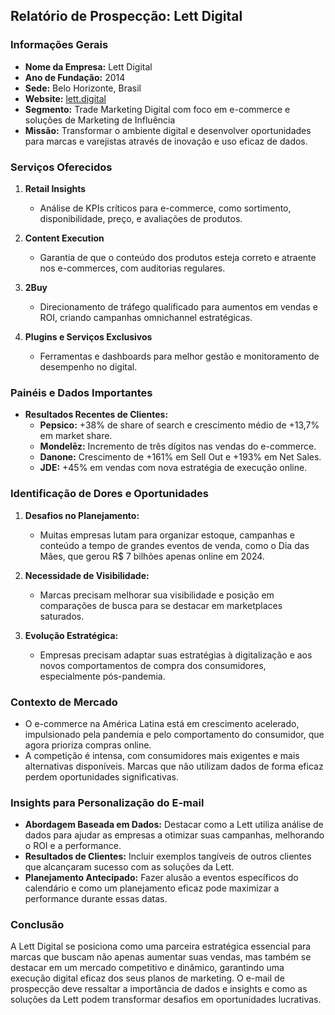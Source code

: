 ## Relatório de Prospecção: Lett Digital

### Informações Gerais
- **Nome da Empresa:** Lett Digital
- **Ano de Fundação:** 2014
- **Sede:** Belo Horizonte, Brasil
- **Website:** [lett.digital](http://www.lett.digital)
- **Segmento:** Trade Marketing Digital com foco em e-commerce e soluções de Marketing de Influência
- **Missão:** Transformar o ambiente digital e desenvolver oportunidades para marcas e varejistas através de inovação e uso eficaz de dados.

### Serviços Oferecidos
1. **Retail Insights**
   - Análise de KPIs críticos para e-commerce, como sortimento, disponibilidade, preço, e avaliações de produtos.
   
2. **Content Execution**
   - Garantia de que o conteúdo dos produtos esteja correto e atraente nos e-commerces, com auditorias regulares.
   
3. **2Buy**
   - Direcionamento de tráfego qualificado para aumentos em vendas e ROI, criando campanhas omnichannel estratégicas.
   
4. **Plugins e Serviços Exclusivos**
   - Ferramentas e dashboards para melhor gestão e monitoramento de desempenho no digital.

### Painéis e Dados Importantes
- **Resultados Recentes de Clientes:**
  - **Pepsico:** +38% de share of search e crescimento médio de +13,7% em market share.
  - **Mondelēz:** Incremento de três dígitos nas vendas do e-commerce.
  - **Danone:** Crescimento de +161% em Sell Out e +193% em Net Sales.
  - **JDE:** +45% em vendas com nova estratégia de execução online.

### Identificação de Dores e Oportunidades
1. **Desafios no Planejamento:**
   - Muitas empresas lutam para organizar estoque, campanhas e conteúdo a tempo de grandes eventos de venda, como o Dia das Mães, que gerou R$ 7 bilhões apenas online em 2024.
  
2. **Necessidade de Visibilidade:**
   - Marcas precisam melhorar sua visibilidade e posição em comparações de busca para se destacar em marketplaces saturados.
   
3. **Evolução Estratégica:**
   - Empresas precisam adaptar suas estratégias à digitalização e aos novos comportamentos de compra dos consumidores, especialmente pós-pandemia.

### Contexto de Mercado
- O e-commerce na América Latina está em crescimento acelerado, impulsionado pela pandemia e pelo comportamento do consumidor, que agora prioriza compras online.
- A competição é intensa, com consumidores mais exigentes e mais alternativas disponíveis. Marcas que não utilizam dados de forma eficaz perdem oportunidades significativas.

### Insights para Personalização do E-mail
- **Abordagem Baseada em Dados:** Destacar como a Lett utiliza análise de dados para ajudar as empresas a otimizar suas campanhas, melhorando o ROI e a performance.
- **Resultados de Clientes:** Incluir exemplos tangíveis de outros clientes que alcançaram sucesso com as soluções da Lett.
- **Planejamento Antecipado:** Fazer alusão a eventos específicos do calendário e como um planejamento eficaz pode maximizar a performance durante essas datas.

### Conclusão
A Lett Digital se posiciona como uma parceira estratégica essencial para marcas que buscam não apenas aumentar suas vendas, mas também se destacar em um mercado competitivo e dinâmico, garantindo uma execução digital eficaz dos seus planos de marketing. O e-mail de prospecção deve ressaltar a importância de dados e insights e como as soluções da Lett podem transformar desafios em oportunidades lucrativas.